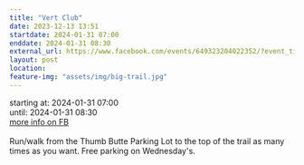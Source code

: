 ```yaml
---
title: "Vert Club"
date: 2023-12-13 13:51
startdate: 2024-01-31 07:00
enddate: 2024-01-31 08:30
external_url: https://www.facebook.com/events/649323204022352/?event_time_id=649324560688883
layout: post
location: 
feature-img: "assets/img/big-trail.jpg"
---
```


starting at: 2024-01-31 07:00<br>until: 2024-01-31 08:30<br><a href="https://www.facebook.com/events/649323204022352/?event_time_id=649324560688883">more info on FB</a><br><br>Run/walk from the Thumb Butte Parking Lot to the top of the trail as many times as you want.  Free parking on Wednesday's.<br>
  <br>
  
